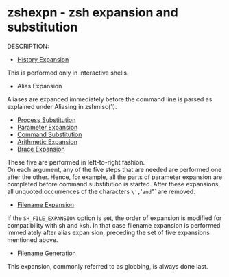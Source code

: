 # zshexpn - zsh expansion and substitution

DESCRIPTION:

- [History Expansion](zshexpn.history_expansion.md)

This is performed only in interactive shells.

- Alias Expansion

Aliases are expanded immediately  before  the  command  line  is
parsed as explained under Aliasing in zshmisc(1).

- [Process Substitution](zshexpn.process_substitution.md)
- [Parameter Expansion](zshexpn.parameter_expansion.md)
- [Command Substitution](zshexpn.command_substitution.md)
- [Arithmetic Expansion](zshexpn.arithmetic_expansion.md)
- [Brace Expansion](zshexpn.brace_expansion.md)

These  five  are  performed  in  left-to-right fashion.  
On each argument, any of the five steps that are  needed  are  performed one  after  the  other.
Hence,  for  example, all the parts of parameter expansion are completed before command substitution is started.
After  these  expansions, all unquoted occurrences of the characters `\',`'` and `"` are removed.

- [Filename Expansion](zshexpn.filename_expansion.md)

If the `SH_FILE_EXPANSION` option is set, the order  of  expansion is  modified  for  compatibility  with sh and ksh.
In that case filename expansion is performed immediately after  alias  expan sion, preceding the set of five expansions mentioned above.

- [Filename Generation](zshexpn.filename_generation.md)

This expansion, commonly referred to as globbing, is always done last.
